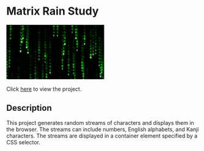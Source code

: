 # Matrix Rain Study
![Matrix Rain Study Preview](preview.gif)

Click [here](https://avidrucker.github.io/matrix-rain-study/) to view the project.

## Description

This project generates random streams of characters and displays them in the browser. The streams can include numbers, English alphabets, and Kanji characters. The streams are displayed in a container element specified by a CSS selector.

